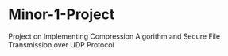 # Minor-1-Project
Project on Implementing Compression Algorithm and Secure File Transmission over UDP Protocol
